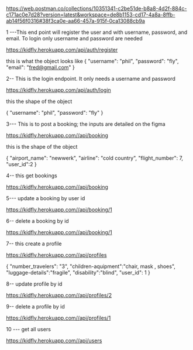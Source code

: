 https://web.postman.co/collections/10351341-c2be51de-b8a8-4d2f-884c-c171ac0e7d28?version=latest&workspace=de8b1153-cd17-4a8a-8ffb-ab14f56f0316#38f3ca0e-aa66-457a-915f-0ca13088cb9a

1 ---This end point will register the user and with username, password, and email. To login only username and password are needed

https://kidfly.herokuapp.com/api/auth/register

this is what the object looks like
{
"username": "phil",
"password": "fly",
"email": "fred@gmail.com"
}

2-- This is the login endpoint. It only needs a username and password

https://kidfly.herokuapp.com/api/auth/login

this the shape of the object

{
"username": "phil",
"password": "fly"
}

3--- This is to post a booking; the inputs are detailed on the figma

https://kidfly.herokuapp.com//api/booking

this is the shape of the object

{
"airport_name": "newwerk",
"airline": "cold country",
"flight_number": 7,
"user_id":2
}

4-- this get bookings

https://kidfly.herokuapp.com//api/booking

5--- update a booking by user id

https://kidfly.herokuapp.com//api/booking/1

6-- delete a booking by id

https://kidfly.herokuapp.com//api/booking/1

7-- this create a profile

https://kidfly.herokuapp.com//api/profiles

{
"number_travelers": "3",
"children-aquipment":"chair, mask , shoes",
"luggage-details":"fragile",
"disability":"blind",
"user_id": 1
}

8-- update profile by id

https://kidfly.herokuapp.com//api/profiles/2

9-- delete a profile by id

https://kidfly.herokuapp.com//api/profiles/1

10 --- get all users

https://kidfly.herokuapp.com//api/users

